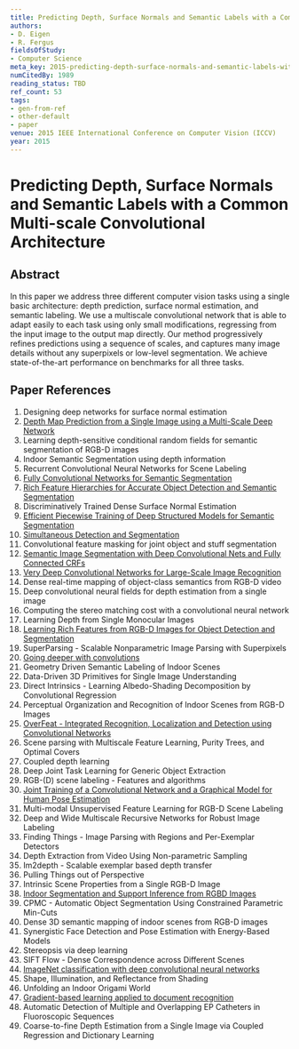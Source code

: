 ```yaml
---
title: Predicting Depth, Surface Normals and Semantic Labels with a Common Multi-scale Convolutional Architecture
authors:
- D. Eigen
- R. Fergus
fieldsOfStudy:
- Computer Science
meta_key: 2015-predicting-depth-surface-normals-and-semantic-labels-with-a-common-multi-scale-convolutional-architecture
numCitedBy: 1989
reading_status: TBD
ref_count: 53
tags:
- gen-from-ref
- other-default
- paper
venue: 2015 IEEE International Conference on Computer Vision (ICCV)
year: 2015
---
```


# Predicting Depth, Surface Normals and Semantic Labels with a Common Multi-scale Convolutional Architecture

## Abstract

In this paper we address three different computer vision tasks using a single basic architecture: depth prediction, surface normal estimation, and semantic labeling. We use a multiscale convolutional network that is able to adapt easily to each task using only small modifications, regressing from the input image to the output map directly. Our method progressively refines predictions using a sequence of scales, and captures many image details without any superpixels or low-level segmentation. We achieve state-of-the-art performance on benchmarks for all three tasks.

## Paper References

1. Designing deep networks for surface normal estimation
2. [Depth Map Prediction from a Single Image using a Multi-Scale Deep Network](2014-depth-map-prediction-from-a-single-image-using-a-multi-scale-deep-network)
3. Learning depth-sensitive conditional random fields for semantic segmentation of RGB-D images
4. Indoor Semantic Segmentation using depth information
5. Recurrent Convolutional Neural Networks for Scene Labeling
6. [Fully Convolutional Networks for Semantic Segmentation](2017-fully-convolutional-networks-for-semantic-segmentation)
7. [Rich Feature Hierarchies for Accurate Object Detection and Semantic Segmentation](2014-rich-feature-hierarchies-for-accurate-object-detection-and-semantic-segmentation)
8. Discriminatively Trained Dense Surface Normal Estimation
9. [Efficient Piecewise Training of Deep Structured Models for Semantic Segmentation](2016-efficient-piecewise-training-of-deep-structured-models-for-semantic-segmentation)
10. [Simultaneous Detection and Segmentation](2014-simultaneous-detection-and-segmentation)
11. Convolutional feature masking for joint object and stuff segmentation
12. [Semantic Image Segmentation with Deep Convolutional Nets and Fully Connected CRFs](2015-semantic-image-segmentation-with-deep-convolutional-nets-and-fully-connected-crfs)
13. [Very Deep Convolutional Networks for Large-Scale Image Recognition](2015-very-deep-convolutional-networks-for-large-scale-image-recognition)
14. Dense real-time mapping of object-class semantics from RGB-D video
15. Deep convolutional neural fields for depth estimation from a single image
16. Computing the stereo matching cost with a convolutional neural network
17. Learning Depth from Single Monocular Images
18. [Learning Rich Features from RGB-D Images for Object Detection and Segmentation](2014-learning-rich-features-from-rgb-d-images-for-object-detection-and-segmentation)
19. SuperParsing - Scalable Nonparametric Image Parsing with Superpixels
20. [Going deeper with convolutions](2015-going-deeper-with-convolutions)
21. Geometry Driven Semantic Labeling of Indoor Scenes
22. Data-Driven 3D Primitives for Single Image Understanding
23. Direct Intrinsics - Learning Albedo-Shading Decomposition by Convolutional Regression
24. Perceptual Organization and Recognition of Indoor Scenes from RGB-D Images
25. [OverFeat - Integrated Recognition, Localization and Detection using Convolutional Networks](2014-overfeat-integrated-recognition-localization-and-detection-using-convolutional-networks)
26. Scene parsing with Multiscale Feature Learning, Purity Trees, and Optimal Covers
27. Coupled depth learning
28. Deep Joint Task Learning for Generic Object Extraction
29. RGB-(D) scene labeling - Features and algorithms
30. [Joint Training of a Convolutional Network and a Graphical Model for Human Pose Estimation](2014-joint-training-of-a-convolutional-network-and-a-graphical-model-for-human-pose-estimation)
31. Multi-modal Unsupervised Feature Learning for RGB-D Scene Labeling
32. Deep and Wide Multiscale Recursive Networks for Robust Image Labeling
33. Finding Things - Image Parsing with Regions and Per-Exemplar Detectors
34. Depth Extraction from Video Using Non-parametric Sampling
35. Im2depth - Scalable exemplar based depth transfer
36. Pulling Things out of Perspective
37. Intrinsic Scene Properties from a Single RGB-D Image
38. [Indoor Segmentation and Support Inference from RGBD Images](2012-indoor-segmentation-and-support-inference-from-rgbd-images)
39. CPMC - Automatic Object Segmentation Using Constrained Parametric Min-Cuts
40. Dense 3D semantic mapping of indoor scenes from RGB-D images
41. Synergistic Face Detection and Pose Estimation with Energy-Based Models
42. Stereopsis via deep learning
43. SIFT Flow - Dense Correspondence across Different Scenes
44. [ImageNet classification with deep convolutional neural networks](2012-imagenet-classification-with-deep-convolutional-neural-networks)
45. Shape, Illumination, and Reflectance from Shading
46. Unfolding an Indoor Origami World
47. [Gradient-based learning applied to document recognition](1998-lenet5.md)
48. Automatic Detection of Multiple and Overlapping EP Catheters in Fluoroscopic Sequences
49. Coarse-to-fine Depth Estimation from a Single Image via Coupled Regression and Dictionary Learning
